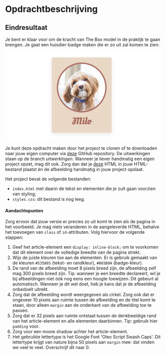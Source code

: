 # Opdrachtbeschrijving

## Eindresultaat
Je bent er klaar voor om de kracht van The Box model in de praktijk te gaan brengen. Je gaat een huisdier-badge maken die er zo uit zal komen te zien:

![screenshot-box-model-assignmen](./assets/screenshot.png)

Je kunt deze opdracht maken door het project te clonen of te downloaden naar jouw eigen computer via [deze](https://github.com/hogeschoolnovi/frontend-css-pet-badge) GitHub repository. De uitwerkingen staan op de branch *uitwerkingen*. Wanneer je liever handmatig een eigen project opzet, mag dit ook. Zorg dan dat je [deze](https://github.com/hogeschoolnovi/frontend-css-pet-badge/blob/master/index.html) HTML in jouw HTML-bestand plaatst én de afbeelding handmatig in jouw project opslaat.

Het project bevat de volgende bestanden:

- `index.html` met daarin de tekst en elementen die je zult gaan voorzien van styling;
- `styles.css`: dit bestand is nog leeg.

#### Aandachtspunten

Zorg ervoor dat jouw versie er precies zo uit komt te zien als de pagina in het voorbeeld. Je mag niets veranderen in de aangeleverde HTML, behalve het toevoegen van `class` of `id`-attributen. Volg hiervoor de volgende stappen:

1. Geef het article-element een `display: inline-block;` om te voorkomen dat dit element over de volledige breedte van de pagina strekt.
2. Wijs de juiste kleuren toe aan de elementen. Er is gebruik gemaakt van de kleuren `#535865` (tekst- en randkleur), `#865B9A` (badge-kleur).
3. De rand van de afbeelding moet 8 pixels breed zijn, de afbeelding zelf mag 300 pixels breed zijn. Tip: wanneer je een breedte declareert, wil je bij afbeeldingen niet óók nog eens een hoogte toewijzen. Dit gebeurt al automatisch. Wanneer je dit wel doet, heb je kans dat je de afbeelding onbedoelt uitrekt.
4. Zorg dat de afbeelding wordt weergegeven als cirkel. Zorg ook dat er ongeveer 10 pixels aan ruimte tussen de afbeelding en de titel komt te staan, door alleen `margin` aan de onderkant van de afbeelding toe te passen.
5. Zorg dat er 32 pixels aan ruimte ontstaat tussen de denkbeeldige rand van het article-element en alle elementen daarbinnen. Tip: gebruik hier `padding` voor.
6. Zorg voor een mooie shaduw achter het article-element.
7. Het gebruikte lettertype is het Google Font 'Oleo Script Swash Caps'. Dit lettertype krijgt van nature bijna 50 pixels aan `margin` mee: dat vinden we veel te veel. Overschrijf dit naar 0.